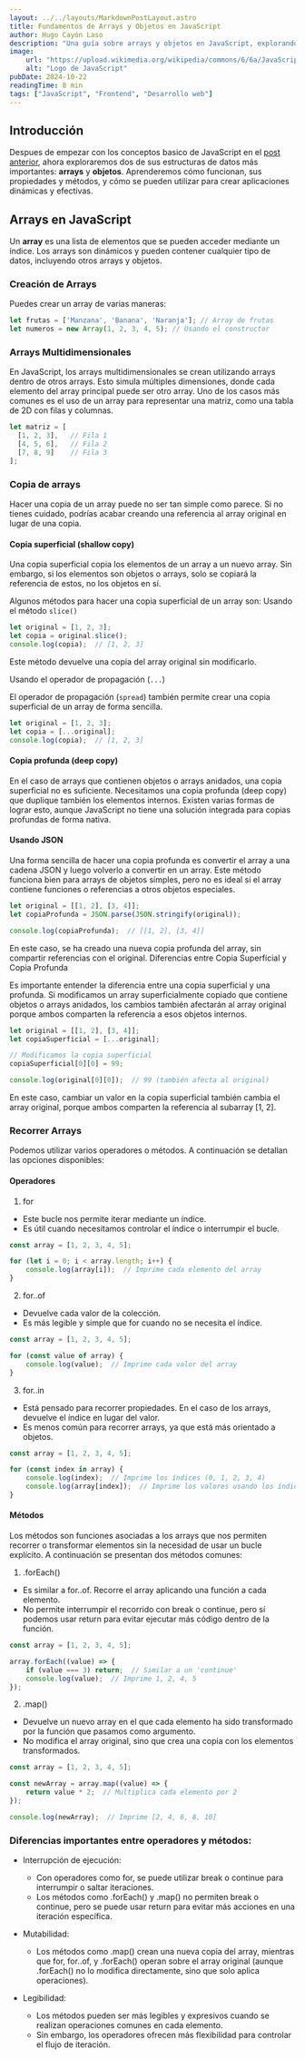 ```yaml
---
layout: ../../layouts/MarkdownPostLayout.astro
title: Fundamentos de Arrays y Objetos en JavaScript
author: Hugo Cayón Laso
description: "Una guía sobre arrays y objetos en JavaScript, explorando sus propiedades, métodos y ejemplos prácticos."
image:
    url: "https://upload.wikimedia.org/wikipedia/commons/6/6a/JavaScript-logo.png"
    alt: "Logo de JavaScript"
pubDate: 2024-10-22
readingTime: 8 min
tags: ["JavaScript", "Frontend", "Desarrollo web"]
---
```


## Introducción

Despues de empezar con los conceptos basico de JavaScript en el [post anterior](post-5), ahora exploraremos dos de sus estructuras de datos más importantes: **arrays** y **objetos**. Aprenderemos cómo funcionan, sus propiedades y métodos, y cómo se pueden utilizar para crear aplicaciones dinámicas y efectivas.

## Arrays en JavaScript

Un **array** es una lista de elementos que se pueden acceder mediante un índice. Los arrays son dinámicos y pueden contener cualquier tipo de datos, incluyendo otros arrays y objetos.

### Creación de Arrays

Puedes crear un array de varias maneras:

```js
let frutas = ['Manzana', 'Banana', 'Naranja']; // Array de frutas
let numeros = new Array(1, 2, 3, 4, 5); // Usando el constructor
```

### Arrays Multidimensionales

En JavaScript, los arrays multidimensionales se crean utilizando arrays dentro de otros arrays. Esto simula múltiples dimensiones, donde cada elemento del array principal puede ser otro array. Uno de los casos más comunes es el uso de un array para representar una matriz, como una tabla de 2D con filas y columnas.

```js
let matriz = [
  [1, 2, 3],   // Fila 1
  [4, 5, 6],   // Fila 2
  [7, 8, 9]    // Fila 3
];
```

### Copia de arrays

Hacer una copia de un array puede no ser tan simple como parece. Si no tienes cuidado, podrías acabar creando una referencia al array original en lugar de una copia. 

#### Copia superficial (shallow copy)

Una copia superficial copia los elementos de un array a un nuevo array. Sin embargo, si los elementos son objetos o arrays, solo se copiará la referencia de estos, no los objetos en sí.

Algunos métodos para hacer una copia superficial de un array son:
Usando el método `slice()`

```js
let original = [1, 2, 3];
let copia = original.slice();
console.log(copia);  // [1, 2, 3]
``` 

Este método devuelve una copia del array original sin modificarlo.

Usando el operador de propagación (`...`)

El operador de propagación (`spread`) también permite crear una copia superficial de un array de forma sencilla.

```js
let original = [1, 2, 3];
let copia = [...original];
console.log(copia);  // [1, 2, 3]
```

#### Copia profunda (deep copy)

En el caso de arrays que contienen objetos o arrays anidados, una copia superficial no es suficiente. Necesitamos una copia profunda (deep copy) que duplique también los elementos internos. Existen varias formas de lograr esto, aunque JavaScript no tiene una solución integrada para copias profundas de forma nativa.

#### Usando JSON

Una forma sencilla de hacer una copia profunda es convertir el array a una cadena JSON y luego volverlo a convertir en un array. Este método funciona bien para arrays de objetos simples, pero no es ideal si el array contiene funciones o referencias a otros objetos especiales.

```js
let original = [[1, 2], [3, 4]];
let copiaProfunda = JSON.parse(JSON.stringify(original));

console.log(copiaProfunda);  // [[1, 2], [3, 4]]
``` 

En este caso, se ha creado una nueva copia profunda del array, sin compartir referencias con el original.
Diferencias entre Copia Superficial y Copia Profunda

Es importante entender la diferencia entre una copia superficial y una profunda. Si modificamos un array superficialmente copiado que contiene objetos o arrays anidados, los cambios también afectarán al array original porque ambos comparten la referencia a esos objetos internos.

```js
let original = [[1, 2], [3, 4]];
let copiaSuperficial = [...original];

// Modificamos la copia superficial
copiaSuperficial[0][0] = 99;

console.log(original[0][0]);  // 99 (también afecta al original)
```

En este caso, cambiar un valor en la copia superficial también cambia el array original, porque ambos comparten la referencia al subarray [1, 2].

### Recorrer Arrays

Podemos utilizar varios operadores o métodos. A continuación se detallan las opciones disponibles:

#### Operadores
   
1. for

* Este bucle nos permite iterar mediante un índice.
* Es útil cuando necesitamos controlar el índice o interrumpir el bucle.

```js
const array = [1, 2, 3, 4, 5];

for (let i = 0; i < array.length; i++) {
    console.log(array[i]);  // Imprime cada elemento del array
}
```

2. for..of

* Devuelve cada valor de la colección.
* Es más legible y simple que for cuando no se necesita el índice.

```js
const array = [1, 2, 3, 4, 5];

for (const value of array) {
    console.log(value);  // Imprime cada valor del array
}
```

3. for..in

* Está pensado para recorrer propiedades. En el caso de los arrays, devuelve el índice en lugar del valor.
* Es menos común para recorrer arrays, ya que está más orientado a objetos.

```js
const array = [1, 2, 3, 4, 5];

for (const index in array) {
    console.log(index);  // Imprime los índices (0, 1, 2, 3, 4)
    console.log(array[index]);  // Imprime los valores usando los índices
}
```

#### Métodos

Los métodos son funciones asociadas a los arrays que nos permiten recorrer o transformar elementos sin la necesidad de usar un bucle explícito. A continuación se presentan dos métodos comunes:

1. .forEach()

* Es similar a for..of. Recorre el array aplicando una función a cada elemento.
* No permite interrumpir el recorrido con break o continue, pero sí podemos usar return para evitar ejecutar más código dentro de la función.

```js
const array = [1, 2, 3, 4, 5];

array.forEach((value) => {
    if (value === 3) return;  // Similar a un 'continue'
    console.log(value);  // Imprime 1, 2, 4, 5
});
```

2. .map()

* Devuelve un nuevo array en el que cada elemento ha sido transformado por la función que pasamos como argumento.
* No modifica el array original, sino que crea una copia con los elementos transformados.

```js
const array = [1, 2, 3, 4, 5];

const newArray = array.map((value) => {
    return value * 2;  // Multiplica cada elemento por 2
});

console.log(newArray);  // Imprime [2, 4, 6, 8, 10]
```

### Diferencias importantes entre operadores y métodos:

* Interrupción de ejecución:
  * Con operadores como for, se puede utilizar break o continue para interrumpir o saltar iteraciones.
  * Los métodos como .forEach() y .map() no permiten break o continue, pero se puede usar return para evitar más acciones en una iteración específica.

* Mutabilidad:
  * Los métodos como .map() crean una nueva copia del array, mientras que for, for..of, y .forEach() operan sobre el array original (aunque .forEach() no lo modifica directamente, sino que solo aplica operaciones).

* Legibilidad:
  * Los métodos pueden ser más legibles y expresivos cuando se realizan operaciones comunes en cada elemento.
  * Sin embargo, los operadores ofrecen más flexibilidad para controlar el flujo de iteración.